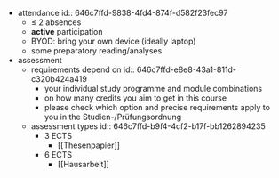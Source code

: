 - attendance
  id:: 646c7ffd-9838-4fd4-874f-d582f23fec97
	- $\leq$ 2 absences
	- **active** participation
	- BYOD: bring your own device (ideally laptop)
	- some preparatory reading/analyses
- assessment
	- requirements depend on
	  id:: 646c7ffd-e8e8-43a1-811d-c320b424a419
		- your individual study programme and module combinations
		- on how many credits you aim to get in this course
		- please check which option and precise requirements apply to you in the Studien-/Prüfungsordnung
	- assessment types
	  id:: 646c7ffd-b9f4-4cf2-b17f-bb1262894235
		- 3 ECTS
			- [[Thesenpapier]]
		- 6 ECTS
			- [[Hausarbeit]]